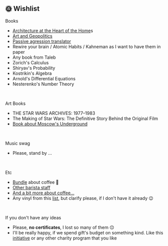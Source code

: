 
## 🌞 Wishlist

Books
* [Architecture at the Heart of the Home](https://www.amazon.com/Architecture-at-Heart-Home-anglais/dp/1760761486)s
* [Art and Geopolitics](https://store.artlebedev.ru/books/sovremennoye-iskusstvo-i-geopolitika/)
* [Passive agression translator](https://store.artlebedev.ru/books/perevodchik-s-passivno-agressivnogo/)
* Rewire your brain / Atomic Habits / Kahneman as I want to have them in paper
* Any book from Taleb
* Zorich's Calculus 
* Shiryav's Probability
* Kostrikin's Algebra
* Arnold's Differential Equations
* Nesterenko's Number Theory
<br>

Art Books
* THE STAR WARS ARCHIVES: 1977–1983
* The Making of Star Wars: The Definitive Story Behind the Original Film
* [Book about Moscow's Underground](https://store.artlebedev.ru/books/zhestkov-metro/)
<br>

Music swag 
* Please, stand by ...
<br>

Etc
* [Bundle](https://store.artlebedev.ru/bundles/pro-coffee/) about coffee 🤪
* [Other barista staff](https://www.amazon.co.uk/stores/NOTSEK/NOTSEK/page/A31E601A-D24C-40CB-8200-376ABC057D56?ref_=cm_sw_r_cp_ud_ast_store_4QQ71BGJH4TZH0XK22T8) 
* [And a bit more about coffee...](https://store.artlebedev.ru/books/posobiye-baristy-2024/)
* Any vinyl from this [list](https://music.yandex.ru/users/yndx.peshkurov/albums), but clarify please, if I don't have it already 😉
<br>

If you don't have any ideas
* Please, **no certificates**, I lost so many of them 😔
* I'll be really happy, if we spend gift's budget on something kind. Like this [initiative](https://help.yandex.ru/taxi#donate) or any other charity program that you like
